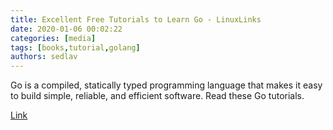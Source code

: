 ```yaml
---
title: Excellent Free Tutorials to Learn Go - LinuxLinks
date: 2020-01-06 00:02:22
categories: [media]
tags: [books,tutorial,golang]
authors: sedlav
---
```


Go is a compiled, statically typed programming language that makes it easy to build simple, reliable, and efficient software. Read these Go tutorials.

[Link](https://www.linuxlinks.com/excellent-free-tutorials-learn-go/)
